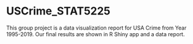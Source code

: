 # USCrime_STAT5225

This group project is a data visualization report for USA Crime from Year 1995-2019. Our final results are shown in R Shiny app and a data report.
